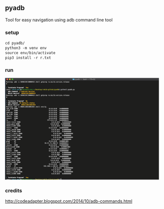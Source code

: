 ## pyadb
Tool for easy navigation using adb command line tool

### setup
```
cd pyadb/
python3 -m venv env
source env/bin/activate
pip3 install -r r.txt
```

### run
![](pyadb.gif)

### credits
http://codeadapter.blogspot.com/2014/10/adb-commands.html

